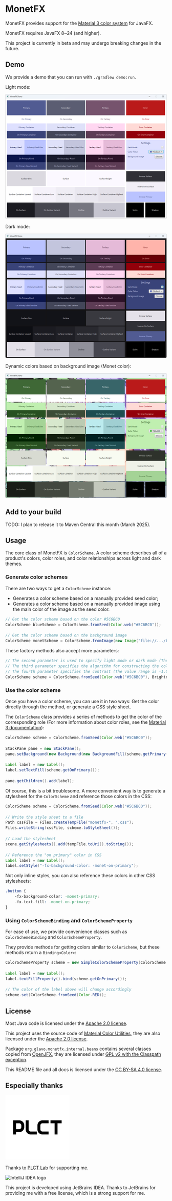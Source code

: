 # MonetFX

MonetFX provides support for the [Material 3 color system](https://m3.material.io/styles/color/system/overview) for JavaFX.

MonetFX requires JavaFX 8~24 (and higher).

This project is currently in beta and may undergo breaking changes in the future.

## Demo

We provide a demo that you can run with `./gradlew demo:run`.

Light mode:

![](./image/demo-light.png)

Dark mode:

![](./image/demo-dark.png)

Dynamic colors based on background image (Monet color):

![](./image/demo-monet.png)

## Add to your build

TODO: I plan to release it to Maven Central this month (March 2025).

## Usage

The core class of MonetFX is `ColorScheme`.
A color scheme describes all of a product's colors, color roles, and color relationships across light and dark themes.

### Generate color schemes

There are two ways to get a `ColorScheme` instance:

* Generates a color scheme based on a manually provided seed color;
* Generates a color scheme based on a manually provided image using the main color of the image as the seed color.

```java
// Get the color scheme based on the color #5C6BC0
ColorScheme blueScheme = ColorScheme.fromSeed(Color.web("#5C6BC0"));

// Get the color scheme based on the background image
ColorScheme monetScheme = ColorScheme.fromImage(new Image("file://.../background.png"));
```

These factory methods also accept more parameters:

```java
// The second parameter is used to specify light mode or dark mode (The default value is Brightness.LIGHT)
// The third parameter specifies the algorithm for constructing the color scheme (The default value is DynamicSchemeVariant.TONAL_SPOT)
// The fourth parameter specifies the contrast (The value range is -1.0~1.0, and the default value is 0.0)
ColorScheme scheme = ColorScheme.fromSeed(Color.web("#5C6BC0"), Brightness.DARK, DynamicSchemeVariant.FIDELITY, 0.5);
```

### Use the color scheme

Once you have a color scheme, you can use it in two ways: Get the color directly through the method, or generate a CSS style sheet.

The `ColorScheme` class provides a series of methods to get the color of the corresponding role 
(For more information about color roles, see the [Material 3 documentation](https://m3.material.io/styles/color/roles)):

```java
ColorScheme scheme = ColorScheme.fromSeed(Color.web("#5C6BC0"));

StackPane pane = new StackPane();
pane.setBackground(new Background(new BackgroundFill(scheme.getPrimary(), null, null)));

Label label = new Label();
label.setTextFill(scheme.getOnPrimary());

pane.getChildren().add(label);
```

Of course, this is a bit troublesome.
A more convenient way is to generate a stylesheet for the `ColorScheme` and reference those colors in the CSS:

```java
ColorScheme scheme = ColorScheme.fromSeed(Color.web("#5C6BC0"));

// Write the style sheet to a file
Path cssFile = Files.createTempFile("monetfx-", ".css");
Files.writeString(cssFile, scheme.toStyleSheet());

// Load the stylesheet
scene.getStylesheets().add(tempFile.toUri().toString());

// Reference the "on primary" color in CSS
Label label = new Label();
label.setStyle("-fx-background-color: -monet-on-primary");
```

Not only inline styles, you can also reference these colors in other CSS stylesheets:

```css
.button {
    -fx-background-color: -monet-primary;
    -fx-text-fill: -monet-on-primary;
}
```

### Using `ColorSchemeBinding` and `ColorSchemeProperty`

For ease of use, we provide convenience classes such as `ColorSchemeBinding` and `ColorSchemeProperty`.

They provide methods for getting colors similar to `ColorScheme`, but these methods return a `Binding<Color>`:

```java
ColorSchemeProperty scheme = new SimpleColorSchemeProperty(ColorScheme.fromSeed(Color.web("#5C6BC0")));

Label label = new Label();
label.textFillProperty().bind(scheme.getOnPrimary());

// The color of the label above will change accordingly
scheme.set(ColorScheme.fromSeed(Color.RED));
```

## License

Most Java code is licensed under the [Apache 2.0 license](./LICENSE).

This project uses the source code of [Material Color Utilities](https://github.com/material-foundation/material-color-utilities), 
they are also licensed under the [Apache 2.0 license](https://github.com/material-foundation/material-color-utilities/blob/main/LICENSE).

Package `org.glavo.monetfx.internal.beans` contains several classes copied from [OpenJFX](https://github.com/openjdk/jfx),
they are licensed under [GPL v2 with the Classpath exception](https://github.com/openjdk/jfx/blob/master/LICENSE).

This README file and all docs is licensed under the [CC BY-SA 4.0 license](https://creativecommons.org/licenses/by-sa/4.0/).

## Especially thanks

<img alt="PLCT Logo" src="./PLCT.svg" width="200" height="200">

Thanks to [PLCT Lab](https://plctlab.org) for supporting me.

![IntelliJ IDEA logo](https://resources.jetbrains.com/storage/products/company/brand/logos/IntelliJ_IDEA.svg)

This project is developed using JetBrains IDEA.
Thanks to JetBrains for providing me with a free license, which is a strong support for me.
